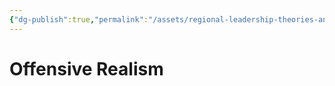 ```yaml
---
{"dg-publish":true,"permalink":"/assets/regional-leadership-theories-and-ideas-on-regional/offensive-realism/"}
---
```


# Offensive Realism